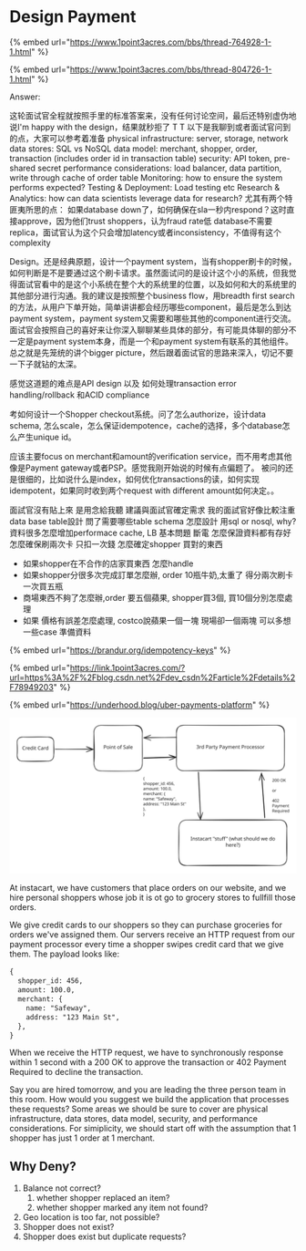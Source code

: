 # Design Payment

{% embed url="https://www.1point3acres.com/bbs/thread-764928-1-1.html" %}

{% embed url="https://www.1point3acres.com/bbs/thread-804726-1-1.html" %}

Answer:

这轮面试官全程就按照手里的标准答案来，没有任何讨论空间，最后还特别虚伪地说I'm happy with the design，结果就秒拒了 T T 以下是我聊到或者面试官问到的点，大家可以参考着准备 physical infrastructure: server, storage, network data stores: SQL vs NoSQL data model: merchant, shopper, order, transaction (includes order id in transaction table) security: API token, pre-shared secret performance considerations: load balancer, data partition, write through cache of order table Monitoring: how to ensure the system performs expected? Testing & Deployment: Load testing etc Research & Analytics: how can data scientists leverage data for research? 尤其有两个特‍‍‍‍‍‍‍‌‍‌‌‌‌‍‍‌‌‌匪夷所思的点： 如果database down了，如何确保在sla一秒内respond？这时直接approve，因为他们trust shoppers，认为fraud rate低 database不需要replica，面试官认为这个只会增加latency或者inconsistency，不值得有这个complexity



Design。还是经典原题，设计一个payment system，当有shopper刷卡的时候，如何判断是不是要通过这个刷卡请求。虽然面试问的是设计这个小的系统，但我觉得面试官看中的是这个小系统在整个大的系统里的位置，以及如何和大的系统里的其他部分进行沟通。我的建议是按照整个business flow，用breadth first search的方法，从用户下单开始，简单讲讲都会经历哪些component，最后是怎么到达payment system，payment system又需要和哪些其他的component进行交流。面试官会按照自己的喜好来让你深入聊聊某些具体的部分，有可能具体聊的部分不一定是payment system本身，而是一个和payme‍‍‍‍‍‍‍‌‍‌‌‌‌‍‍‌‌‌nt system有联系的其他组件。总之就是先笼统的讲个bigger picture，然后跟着面试官的思路来深入，切记不要一下子就钻的太深。

感觉这道题的难点是AP‍‍‍‍‍‍‍‌‍‌‌‌‌‍‍‌‌‌I design 以及 如何处理transaction error handling/rollback 和ACID compliance

考如何设计一个Shopper checkout系统。问了怎么authorize，设计data schema, 怎么scale，怎么保证idempotence，cache的选择，多个database怎么产生unique id。

应该主要focus on merchant和amount的verification service，而不用考虑其他像是Payment gateway或者PSP。感觉我刚开始说的时候有点偏题了。 被问的还是很细的，比如说什么是index，如何优化transactions的读，如何实现i‍‍‍‍‍‍‍‌‍‌‌‌‌‍‍‌‌‌dempotent，如果同时收到两个request with different amount如何决定。。



面試官沒有貼上來 是用念給我聽 建議與面試官確定需求 我的面試官好像比較注重data base table設計 問了需要哪些table schema 怎麼設計 用sql or nosql, why? 資料很多怎麼增加performace cache, LB 基本問題 斷電 怎麼保證資料都有存好 怎麼確保刷兩次卡 只扣一次錢 怎麼確定shopper 買對的東西

* 如果shopper在不合作的店家買東西 怎麼handle
* 如果shopper分很多次完成訂單怎麼辦, order 10瓶牛奶,太重了 得分兩次刷卡 一次買五瓶
* 商場東西不夠了怎麼辦,order 要五個蘋果, shopper買3個, 買10個分別怎麼處理
* 如果 價格有誤差怎麼處理, costco說蘋果一個一塊 現場卻一個兩塊 可以多想一些case 準備資料

{% embed url="https://brandur.org/idempotency-keys" %}

{% embed url="https://link.1point3acres.com/?url=https%3A%2F%2Fblog.csdn.net%2Fdev_csdn%2Farticle%2Fdetails%2F78949203" %}

{% embed url="https://underhood.blog/uber-payments-platform" %}

<img src="../../.gitbook/assets/file.excalidraw (31).svg" alt="" class="gitbook-drawing">

At instacart, we have customers that place orders on our website, and we hire personal shoppers whose job it is ot go to grocery stores to fullfill those orders.

We give credit cards to our shoppers so they can purchase groceries for orders we've assigned them. Our servers receive an HTTP request from our payment processor every time a shopper swipes credit card that we give them. The payload looks like:

```
{
  shopper_id: 456,
  amount: 100.0,
  merchant: {
    name: "Safeway",
    address: "123 Main St",
  },
}
```

When we receive the HTTP request, we have to synchronously response within 1 second with a 200 OK to approve the transaction or 402 Payment Required to decline the transaction.

Say you are hired tomorrow, and you are leading the three person team in this room. How would you suggest we build the application that processes these requests? Some areas we should be sure to cover are physical infrastructure, data stores, data model, security, and performance considerations. For simiplicity, we should start off with the assumption that 1 shopper has just 1 order at 1 merchant.



## Why Deny?

1. Balance not correct?
   1. whether shopper replaced an item?
   2. whether shopper marked any item not found?
2. Geo location is too far, not possible?
3. Shopper does not exist?
4. Shopper does exist but duplicate requests?

